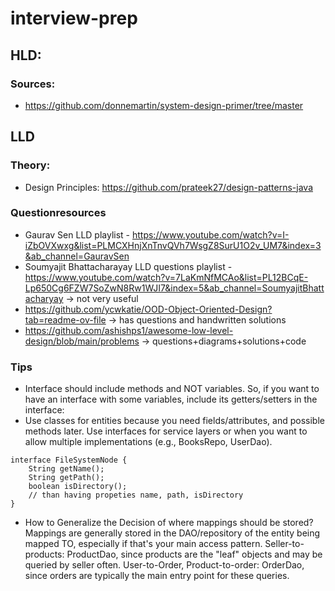 # interview-prep

## HLD:
### Sources:
- https://github.com/donnemartin/system-design-primer/tree/master


## LLD 
### Theory:
- Design Principles: https://github.com/prateek27/design-patterns-java
### Questionresources
- Gaurav Sen LLD playlist - https://www.youtube.com/watch?v=I-iZbOVXwxg&list=PLMCXHnjXnTnvQVh7WsgZ8SurU1O2v_UM7&index=3&ab_channel=GauravSen
- Soumyajit Bhattacharayay LLD questions playlist - https://www.youtube.com/watch?v=7LaKmNfMCAo&list=PL12BCqE-Lp650Cg6FZW7SoZwN8Rw1WJI7&index=5&ab_channel=SoumyajitBhattacharyay -> not very useful
- https://github.com/ycwkatie/OOD-Object-Oriented-Design?tab=readme-ov-file -> has questions and handwritten solutions
- https://github.com/ashishps1/awesome-low-level-design/blob/main/problems -> questions+diagrams+solutions+code
### Tips
- Interface should include methods and NOT variables. So, if you want to have an interface with some variables, include its getters/setters in the interface:
- Use classes for entities because you need fields/attributes, and possible methods later. Use interfaces for service layers or when you want to allow multiple implementations (e.g., BooksRepo, UserDao).
```
interface FileSystemNode { 
    String getName();
    String getPath();
    boolean isDirectory();
    // than having propeties name, path, isDirectory
}
```
- How to Generalize the Decision of where mappings should be stored?
Mappings are generally stored in the DAO/repository of the entity being mapped TO, especially if that's your main access pattern.
Seller-to-products: ProductDao, since products are the "leaf" objects and may be queried by seller often.
User-to-Order, Product-to-order: OrderDao, since orders are typically the main entry point for these queries.